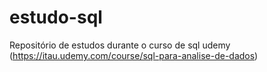 # estudo-sql
Repositório de estudos durante o curso de sql udemy (https://itau.udemy.com/course/sql-para-analise-de-dados)
